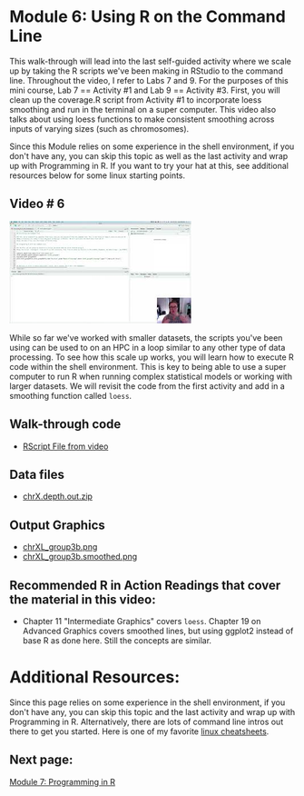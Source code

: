 # Module 6: Using R on the Command Line

This walk-through will lead into the last self-guided activity where we scale up by taking the R scripts we've been making in RStudio to the command line. Throughout the video, I refer to Labs 7 and 9. For the purposes of this mini course, Lab 7 == Activity #1 and Lab 9 == Activity #3. First, you will clean up the coverage.R script from Activity #1 to incorporate loess smoothing and run in the terminal on a super computer. This video also talks about using loess functions to make consistent smoothing across inputs of varying sizes (such as chromosomes). 

Since this Module relies on some experience in the shell environment, if you don't have any, you can skip this topic as well as the last activity and wrap up with Programming in R. If you want to try your hat at this, see additional resources below for some linux starting points.

## Video # 6

[![](https://github.com/StevisonLab/R-Mini-Course/blob/main/images/video_7.jpg)](https://youtu.be/kXAStC4maNA)

While so far we've worked with smaller datasets, the scripts you've been using can be used to on an HPC in a loop similar to any other type of data processing. To see how this scale up works, you will learn how to  execute R code within the shell environment. This is key to being able to use a super computer to run R when running complex statistical models or working with larger datasets. We will revisit the code from the first activity and add in a smoothing function called `loess`. 

## Walk-through code

* [RScript File from video](https://github.com/StevisonLab/R-Mini-Course/blob/main/datafiles/4.05.walkthrough.R)

## Data files

* [chrX.depth.out.zip](https://github.com/StevisonLab/R-Mini-Course/blob/main/datafiles/chrX.depth.out.zip)

## Output Graphics

* [chrXL_group3b.png](https://github.com/StevisonLab/R-Mini-Course/blob/main/datafiles/chrXL_group3b.png)
* [chrXL_group3b.smoothed.png](https://github.com/StevisonLab/R-Mini-Course/blob/main/datafiles/chrXL_group3b.smoothed.png)

## Recommended R in Action Readings that cover the material in this video:
* Chapter 11 "Intermediate Graphics" covers `loess`. Chapter 19 on Advanced Graphics covers smoothed lines, but using ggplot2 instead of base R as done here. Still the concepts are similar.

# Additional Resources:
Since this page relies on some experience in the shell environment, if you don't have any, you can skip this topic and the last activity and wrap up with Programming in R. Alternatively, there are lots of command line intros out there to get you started. Here is one of my favorite [linux cheatsheets](https://ubuntudanmark.dk/filer/fwunixref.pdf).

## Next page:
[Module 7: Programming in R](https://github.com/StevisonLab/R-Mini-Course/blob/main/R%20Programming.md)
